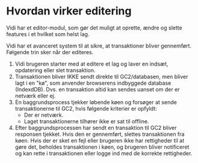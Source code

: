 # Hvordan virker editering

Vidi har et editor-modul, som gør det muligt at oprette, ændre og slette features i et hvilket som helst lag.

Vidi har et avanceret system til at sikre, at transaktioner bliver gennemført. Følgende trin sker når der editeres.

1. Vidi brugeren starter med at editere et lag og laver en indsæt, opdatering eller slet transaktion.
2. Transaktionen bliver IKKE sendt direkte til GC2/databasen, men bliver lagt i en "kø", som anvender browserens
   indbyggede database (IndexdDB). Dvs. en transaktion altid kan sendes uanset om der er netværk eller ej.
3. En baggrundsprocess tjekker løbende køen og forsøger at sende transaktionerne til GC2, hvis følgende kriterier er
   opfyldt:
    * Der er netværk.
    * Laget transaktionerne tilhører ikke er sat til offline.
4. Efter baggrundsprocessen har sendt en transaktion til GC2 bliver responsen tjekket. Hvis den er gennemført, slettes
   transaktionen fra køen. Hvis der er sket en fejl eller brugeren ikke har rettigheder til at gøre det, beholdes
   transaktionen i køen, og brugeren bliver notificeret og kan rette i transaktionen eller logge ind med de korrekte
   rettigheder.





